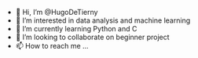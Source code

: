 - 👋 Hi, I’m @HugoDeTierny
- 👀 I’m interested in data analysis and machine learning
- 🌱 I’m currently learning Python and C
- 💞️ I’m looking to collaborate on beginner project
- 📫 How to reach me ...

<!---
HugoDeTierny/HugoDeTierny is a ✨ special ✨ repository because its `README.md` (this file) appears on your GitHub profile.
You can click the Preview link to take a look at your changes.
--->
